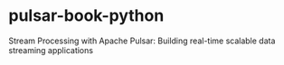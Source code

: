 # pulsar-book-python
Stream Processing with Apache Pulsar: Building real-time scalable data streaming applications 
